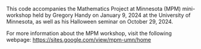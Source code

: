 This code accompanies the Mathematics Project at Minnesota (MPM) mini-workshop held by Gregory Handy on January 9, 2024 at the University of Minnesota, as well as his Halloween seminar on October 29, 2024.

For more information about the MPM workshop, visit the following webpage: https://sites.google.com/view/mpm-umn/home
